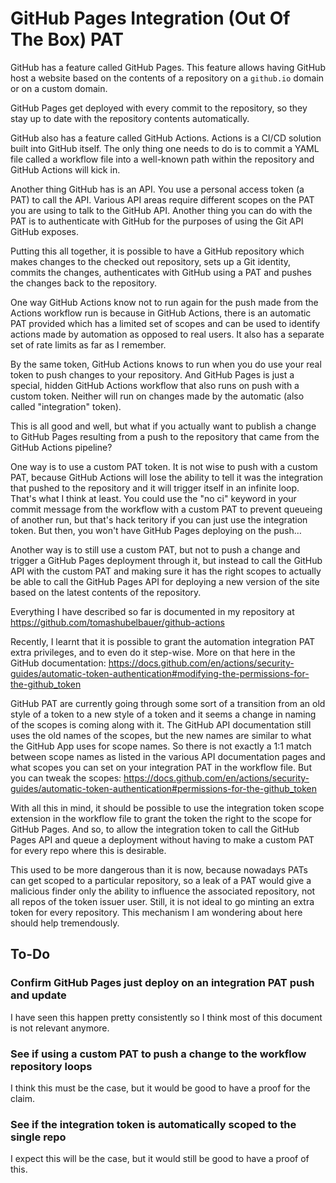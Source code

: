 # GitHub Pages Integration (Out Of The Box) PAT

GitHub has a feature called GitHub Pages. This feature allows having GitHub host
a website based on the contents of a repository on a `github.io` domain or on a
custom domain.

GitHub Pages get deployed with every commit to the repository, so they stay up
to date with the repository contents automatically.

GitHub also has a feature called GitHub Actions. Actions is a CI/CD solution
built into GitHub itself. The only thing one needs to do is to commit a YAML
file called a workflow file into a well-known path within the repository and
GitHub Actions will kick in.

Another thing GitHub has is an API. You use a personal access token (a PAT) to
call the API. Various API areas require different scopes on the PAT you are
using to talk to the GitHub API. Another thing you can do with the PAT is to
authenticate with GitHub for the purposes of using the Git API GitHub exposes.

Putting this all together, it is possible to have a GitHub repository which
makes changes to the checked out repository, sets up a Git identity, commits
the changes, authenticates with GitHub using a PAT and pushes the changes back
to the repository.

One way GitHub Actions know not to run again for the push made from the Actions
workflow run is because in GitHub Actions, there is an automatic PAT provided
which has a limited set of scopes and can be used to identify actions made by
automation as opposed to real users. It also has a separate set of rate limits
as far as I remember.

By the same token, GitHub Actions knows to run when you do use your real token
to push changes to your repository. And GitHub Pages is just a special, hidden
GitHub Actions workflow that also runs on push with a custom token. Neither will
run on changes made by the automatic (also called "integration" token).

This is all good and well, but what if you actually want to publish a change to
GitHub Pages resulting from a push to the repository that came from the GitHub
Actions pipeline?

One way is to use a custom PAT token. It is not wise to push with a custom PAT,
because GitHub Actions will lose the ability to tell it was the integration that
pushed to the repository and it will trigger itself in an infinite loop. That's
what I think at least. You could use the "no ci" keyword in your commit message
from the workflow with a custom PAT to prevent queueing of another run, but
that's hack teritory if you can just use the integration token. But then, you
won't have GitHub Pages deploying on the push…

Another way is to still use a custom PAT, but not to push a change and trigger a
GitHub Pages deployment through it, but instead to call the GitHub API with the
custom PAT and making sure it has the right scopes to actually be able to call
the GitHub Pages API for deploying a new version of the site based on the latest
contents of the repository.

Everything I have described so far is documented in my repository at
https://github.com/tomashubelbauer/github-actions

Recently, I learnt that it is possible to grant the automation integration PAT
extra privileges, and to even do it step-wise. More on that here in the GitHub
documentation:
https://docs.github.com/en/actions/security-guides/automatic-token-authentication#modifying-the-permissions-for-the-github_token

GitHub PAT are currently going through some sort of a transition from an old
style of a token to a new style of a token and it seems a change in naming of
the scopes is coming along with it. The GitHub API documentation still uses the
old names of the scopes, but the new names are similar to what the GitHub App
uses for scope names. So there is not exactly a 1:1 match between scope names
as listed in the various API documentation pages and what scopes you can set on
your integration PAT in the workflow file. But you can tweak the scopes:
https://docs.github.com/en/actions/security-guides/automatic-token-authentication#permissions-for-the-github_token

With all this in mind, it should be possible to use the integration token scope
extension in the workflow file to grant the token the right to the scope for
GitHub Pages. And so, to allow the integration token to call the GitHub Pages
API and queue a deployment without having to make a custom PAT for every repo
where this is desirable.

This used to be more dangerous than it is now, because nowadays PATs can get
scoped to a particular repository, so a leak of a PAT would give a malicious
finder only the ability to influence the associated repository, not all repos
of the token issuer user. Still, it is not ideal to go minting an extra token
for every repository. This mechanism I am wondering about here should help
tremendously.

## To-Do

### Confirm GitHub Pages just deploy on an integration PAT push and update

I have seen this happen pretty consistently so I think most of this document is
not relevant anymore.

### See if using a custom PAT to push a change to the workflow repository loops

I think this must be the case, but it would be good to have a proof for the
claim.

### See if the integration token is automatically scoped to the single repo

I expect this will be the case, but it would still be good to have a proof of
this.
